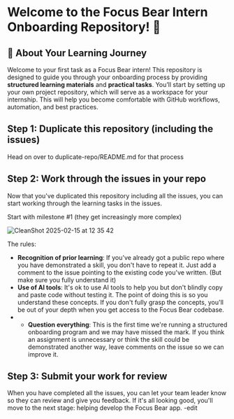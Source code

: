 # Welcome to the Focus Bear Intern Onboarding Repository! 🚀

## 🌟 About Your Learning Journey
Welcome to your first task as a Focus Bear intern! This repository is designed to guide you through your onboarding process by providing **structured learning materials** and **practical tasks**. You’ll start by setting up your own project repository, which will serve as a workspace for your internship. This will help you become comfortable with GitHub workflows, automation, and best practices.

## Step 1: Duplicate this repository (including the issues)

Head on over to duplicate-repo/README.md for that process

## Step 2: Work through the issues in your repo

Now that you've duplicated this repository including all the issues, you can start working through the learning tasks in the issues.

Start with milestone #1 (they get increasingly more complex)

![CleanShot 2025-02-15 at 12 35 42](https://github.com/user-attachments/assets/ab8206f0-ba8e-4347-a14b-46fd46470326)

The rules:
- **Recognition of prior learning**: If you've already got a public repo where you have demonstrated a skill, you don't have to repeat it. Just add a comment to the issue pointing to the existing code you've written. (But make sure you fully understand it)
- **Use of AI tools**: It's ok to use AI tools to help you but don't blindly copy and paste code without testing it. The point of doing this is so you understand these concepts. If you don't fully grasp the concepts, you'll be out of your depth when you get access to the Focus Bear codebase.
- - **Question everything**: This is the first time we're running a structured onboarding program and we may have missed the mark. If you think an assignment is unnecessary or think the skill could be demonstrated another way, leave comments on the issue so we can improve it.

## Step 3: Submit your work for review

When you have completed all the issues, you can let your team leader know so they can review and give you feedback. If it's all looking good, you'll move to the next stage: helping develop the Focus Bear app.
-edit